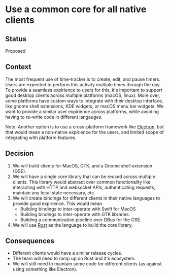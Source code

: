 # Use a common core for all native clients

## Status

Proposed

## Context

The most frequent use of time-tracker is to create, edit, and pause timers.
Users are expected to perform this activity multiple times through the day. To
provide a seamless expirience to users for this, it's important to support good
desktop clients across multiple platforms (macOS, linux). More over, some
platforms have custom ways to integrate with their desktop interface, like gnome
shell extensions, KDE widgets, or macOS menu bar widgets. We want to provide a
similar user expirience across platforms, while avoiding having to re-write
code in different langauges.

Note: Another option is to use a cross-platform framework like
[Electron](https://www.electronjs.org/), but that would mean a non-native
expirience for the users, and limited scope of integrating with platform
features.

## Decision

1. We will build clients for MacOS, GTK, and a Gnome shell extension (GSE).
2. We will have a single core library that can be reused across multiple clients. This
   library would abstract over common functionality like interacting with HTTP
   and websocket APIs, authenticating requests, maintain any local state
   necessary, etc.
3. We will create bindings for different clients in their native languages to provide
   good expirience. This would mean
   - Building bindings to inter-operate with Swift for MacOS
   - Building bindings to inter-operate with GTK libraries.
   - Building a communication pipeline over DBus for the GSE.
4. We will use [Rust](https://www.rust-lang.org/) as the language to build the
   core library.

## Consequences

- Different clients would have a similar release cycles.
- The team will need to ramp up on Rust and it's ecosystem.
- We will still need to maintain some code for different clients (as against
  using something like Electron).
